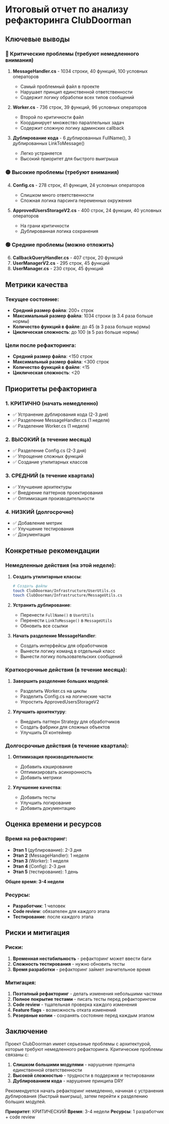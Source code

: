 # Итоговый отчет по анализу рефакторинга ClubDoorman

## Ключевые выводы

### 🔴 Критические проблемы (требуют немедленного внимания)

1. **MessageHandler.cs** - 1034 строки, 40 функций, 100 условных операторов
   - Самый проблемный файл в проекте
   - Нарушает принцип единственной ответственности
   - Содержит логику обработки всех типов сообщений

2. **Worker.cs** - 736 строк, 39 функций, 96 условных операторов
   - Второй по критичности файл
   - Координирует множество параллельных задач
   - Содержит сложную логику админских callback

3. **Дублирование кода** - 6 дублированных FullName(), 3 дублированных LinkToMessage()
   - Легко устраняется
   - Высокий приоритет для быстрого выигрыша

### 🟡 Высокие проблемы (требуют внимания)

4. **Config.cs** - 278 строк, 41 функция, 24 условных операторов
   - Слишком много ответственности
   - Сложная логика парсинга переменных окружения

5. **ApprovedUsersStorageV2.cs** - 400 строк, 24 функции, 40 условных операторов
   - На грани критичности
   - Дублированная логика сохранения

### 🟢 Средние проблемы (можно отложить)

6. **CallbackQueryHandler.cs** - 407 строк, 20 функций
7. **UserManagerV2.cs** - 295 строк, 45 функций
8. **UserManager.cs** - 230 строк, 45 функций

## Метрики качества

### Текущее состояние:
- **Средний размер файла**: 200+ строк
- **Максимальный размер файла**: 1034 строки (в 3.4 раза больше нормы)
- **Количество функций в файле**: до 45 (в 3 раза больше нормы)
- **Циклическая сложность**: до 100 (в 5 раз больше нормы)

### Цели после рефакторинга:
- **Средний размер файла**: <150 строк
- **Максимальный размер файла**: <300 строк
- **Количество функций в файле**: <15
- **Циклическая сложность**: <20

## Приоритеты рефакторинга

### 1. КРИТИЧНО (начать немедленно)
- ✅ Устранение дублирования кода (2-3 дня)
- ✅ Разделение MessageHandler.cs (1 неделя)
- ✅ Разделение Worker.cs (1 неделя)

### 2. ВЫСОКИЙ (в течение месяца)
- ✅ Разделение Config.cs (2-3 дня)
- ✅ Упрощение сложных функций
- ✅ Создание утилитарных классов

### 3. СРЕДНИЙ (в течение квартала)
- ✅ Улучшение архитектуры
- ✅ Внедрение паттернов проектирования
- ✅ Оптимизация производительности

### 4. НИЗКИЙ (долгосрочно)
- ✅ Добавление метрик
- ✅ Улучшение тестирования
- ✅ Документация

## Конкретные рекомендации

### Немедленные действия (на этой неделе):

1. **Создать утилитарные классы**:
   ```bash
   # Создать файлы
   touch ClubDoorman/Infrastructure/UserUtils.cs
   touch ClubDoorman/Infrastructure/MessageUtils.cs
   ```

2. **Устранить дублирование**:
   - Перенести `FullName()` в `UserUtils`
   - Перенести `LinkToMessage()` в `MessageUtils`
   - Обновить все ссылки

3. **Начать разделение MessageHandler**:
   - Создать интерфейсы для обработчиков
   - Вынести логику команд в отдельный класс
   - Вынести логику пользовательских сообщений

### Краткосрочные действия (в течение месяца):

1. **Завершить разделение больших модулей**:
   - Разделить Worker.cs на циклы
   - Разделить Config.cs на логические части
   - Упростить ApprovedUsersStorageV2

2. **Улучшить архитектуру**:
   - Внедрить паттерн Strategy для обработчиков
   - Создать фабрики для сложных объектов
   - Улучшить DI контейнер

### Долгосрочные действия (в течение квартала):

1. **Оптимизация производительности**:
   - Добавить кэширование
   - Оптимизировать асинхронность
   - Добавить метрики

2. **Улучшение качества**:
   - Добавить тесты
   - Улучшить логирование
   - Добавить документацию

## Оценка времени и ресурсов

### Время на рефакторинг:
- **Этап 1** (дублирование): 2-3 дня
- **Этап 2** (MessageHandler): 1 неделя
- **Этап 3** (Worker): 1 неделя
- **Этап 4** (Config): 2-3 дня
- **Этап 5** (тестирование): 1 день

**Общее время: 3-4 недели**

### Ресурсы:
- **Разработчик**: 1 человек
- **Code review**: обязателен для каждого этапа
- **Тестирование**: после каждого этапа

## Риски и митигация

### Риски:
1. **Временная нестабильность** - рефакторинг может ввести баги
2. **Сложность тестирования** - нужно обновить тесты
3. **Время разработки** - рефакторинг займет значительное время

### Митигация:
1. **Поэтапный рефакторинг** - делать изменения небольшими частями
2. **Полное покрытие тестами** - писать тесты перед рефакторингом
3. **Code review** - тщательная проверка каждого изменения
4. **Feature flags** - возможность отката изменений
5. **Резервные копии** - сохранять состояние перед каждым этапом

## Заключение

Проект ClubDoorman имеет серьезные проблемы с архитектурой, которые требуют немедленного рефакторинга. Критические проблемы связаны с:

1. **Слишком большими модулями** - нарушение принципа единственной ответственности
2. **Высокой сложностью** - трудности в поддержке и тестировании
3. **Дублированием кода** - нарушение принципа DRY

Рекомендуется начать рефакторинг немедленно, начиная с устранения дублирования (быстрый выигрыш), затем перейти к разделению больших модулей.

**Приоритет**: КРИТИЧЕСКИЙ
**Время**: 3-4 недели
**Ресурсы**: 1 разработчик + code review 